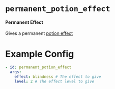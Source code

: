 # `permanent_potion_effect`
#### Permanent Effect

Gives a permanent [potion effect](https://hub.spigotmc.org/javadocs/bukkit/org/bukkit/potion/PotionEffectType.html)

# Example Config
```yaml
- id: permanent_potion_effect
  args:
    effect: blindness # The effect to give
    level: 2 # The effect level to give
```